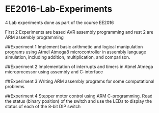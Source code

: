 # EE2016-Lab-Experiments

4 Lab experiments done as part of the course EE2016

First 2 Experiments are based AVR assembly programming and rest 2 are ARM assembly programming

##Experiment 1
Implement basic arithmetic and logical manipulation programs using Atmel Atmega8 microcontroller in assembly
language simulation, including addition, multiplication, and comparison.

##Experiment 2
Implementation of interrupts and timers in Atmel Atmega microprocessor using assembly and C-interface

##Experiment 3
Writing ARM assembly programs for some computational problems.

##Experiment 4
Stepper motor control using ARM C-programming.
Read the status (binary position) of the switch and use the LEDs to display the status of each of the 8-bit DIP switch
